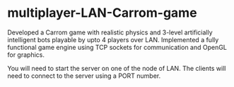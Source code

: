 # multiplayer-LAN-Carrom-game
Developed a Carrom game with realistic physics and 3-level artificially intelligent bots playable by upto 4 players over LAN. Implemented a fully functional game engine using TCP sockets for communication and OpenGL for graphics.

You will need to start the server on one of the node of LAN. The clients will need to connect to the server using a PORT number.
